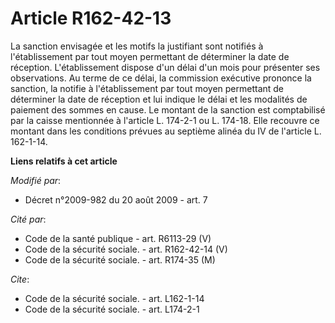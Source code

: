 # Article R162-42-13

La sanction envisagée et les motifs la justifiant sont notifiés à l'établissement par tout moyen permettant de déterminer la
date de réception. L'établissement dispose d'un délai d'un mois pour présenter ses observations. Au terme de ce délai, la
commission exécutive prononce la sanction, la notifie à l'établissement par tout moyen permettant de déterminer la date de
réception et lui indique le délai et les modalités de paiement des sommes en cause. Le montant de la sanction est
comptabilisé par la caisse mentionnée à l'article L. 174-2-1 ou L. 174-18. Elle recouvre ce montant dans les conditions
prévues au septième alinéa du IV de l'article L. 162-1-14.

**Liens relatifs à cet article**

_Modifié par_:

  - Décret n°2009-982 du 20 août 2009 - art. 7

_Cité par_:

  - Code de la santé publique - art. R6113-29 (V)
  - Code de la sécurité sociale. - art. R162-42-14 (V)
  - Code de la sécurité sociale. - art. R174-35 (M)

_Cite_:

  - Code de la sécurité sociale. - art. L162-1-14
  - Code de la sécurité sociale. - art. L174-2-1
